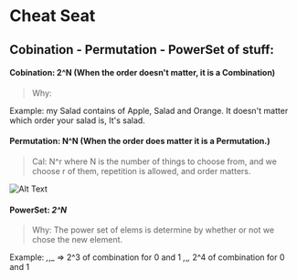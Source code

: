 # Cheat Seat

## Cobination - Permutation - PowerSet of stuff:
#### Cobination: 2^N (When the order doesn't matter, it is a Combination)
> Why: 

Example: my Salad contains of Apple, Salad and Orange. It doesn't matter which order your salad is, It's salad.

#### Permutation: N^N (When the order does matter it is a Permutation.)
>Cal:
N^r
where N is the number of things to choose from,
and we choose r of them,
repetition is allowed,
and order matters.

![Alt Text](https://www.mathsisfun.com/combinatorics/images/permutation-lock.jpg)

#### PowerSet: *2^N*
>Why: The power set of elems is determine by whether or not we chose the new element.

Example: _,_,_ => 2^3 of combination for 0 and 1
	  _,_,_,_ 2^4 of combination for 0 and 1



